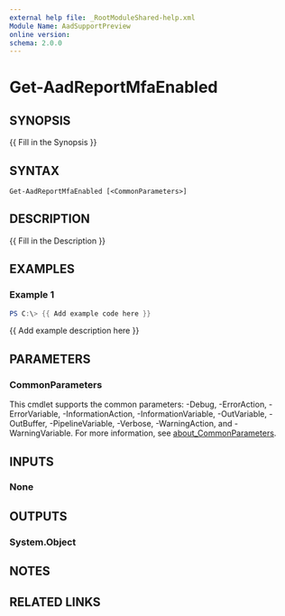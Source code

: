 ```yaml
---
external help file: _RootModuleShared-help.xml
Module Name: AadSupportPreview
online version:
schema: 2.0.0
---
```


# Get-AadReportMfaEnabled

## SYNOPSIS
{{ Fill in the Synopsis }}

## SYNTAX

```
Get-AadReportMfaEnabled [<CommonParameters>]
```

## DESCRIPTION
{{ Fill in the Description }}

## EXAMPLES

### Example 1
```powershell
PS C:\> {{ Add example code here }}
```

{{ Add example description here }}

## PARAMETERS

### CommonParameters
This cmdlet supports the common parameters: -Debug, -ErrorAction, -ErrorVariable, -InformationAction, -InformationVariable, -OutVariable, -OutBuffer, -PipelineVariable, -Verbose, -WarningAction, and -WarningVariable. For more information, see [about_CommonParameters](http://go.microsoft.com/fwlink/?LinkID=113216).

## INPUTS

### None

## OUTPUTS

### System.Object
## NOTES

## RELATED LINKS

